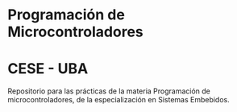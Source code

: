 # Programación de Microcontroladores
# CESE - UBA

Repositorio para las prácticas de la materia Programación de microcontroladores, de la especialización en Sistemas Embebidos.
